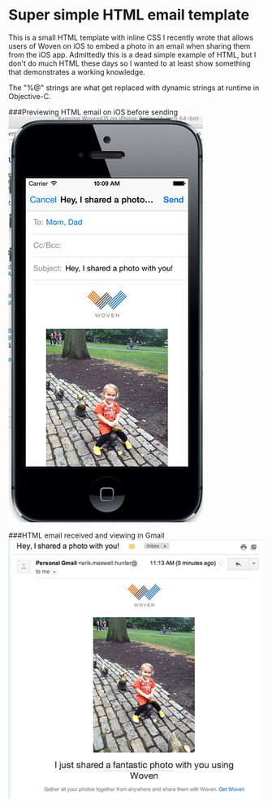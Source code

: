Super simple HTML email template
============

This is a small HTML template with inline CSS I recently wrote that allows users of Woven on iOS to embed a photo in an email when sharing them from the iOS app. Admittedly this is a dead simple example of HTML, but I don't do much HTML these days so I wanted to at least show something that demonstrates a working knowledge.

The "%@" strings are what get replaced with dynamic strings at runtime in Objective-C.

###Previewing HTML email on iOS before sending
![myImage](https://github.com/ehunter/github.io/blob/gh-pages/images/mobile_email_share.png?raw=true)

###HTML email received and viewing in Gmail 
![myImage](https://github.com/ehunter/github.io/blob/gh-pages/images/gmail_email_share.png?raw=true)


